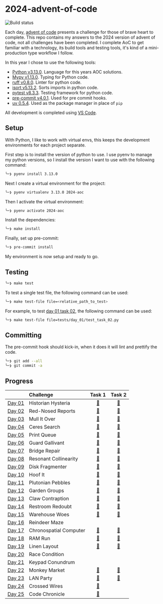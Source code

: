 # 2024-advent-of-code

![Build status](https://github.com/andrewfitzy/2024-advent-of-code/actions/workflows/build-and-test-project.yml/badge.svg)

Each day, [advent of code](https://adventofcode.com/2024) presents a challenge for those of brave heart to complete.
This repo contains my answers to the 2024 version of advent of code, not all challenges have been completed. I complete
AoC to get familiar with a technology, its build tools and testing tools, it's kind of a mini-production type workflow
I follow.

In this year I chose to use the following tools:
- [Python v3.13.0](https://www.python.org). Language for this years AOC solutions.
- [Mypy v1.13.0](https://mypy.readthedocs.io/en/stable/). Typing for Python code.
- [ruff v0.8.0](https://docs.astral.sh/ruff/). Linter for python code.
- [isort v5.13.2](https://pycqa.github.io/isort/). Sorts imports in python code.
- [pytest v8.3.3](https://docs.pytest.org/en/7.4.x/). Testing framework for python code.
- [pre-commit v4.0.1](https://pre-commit.com). Used for pre commit hooks.
- [uv 0.5.4](https://docs.astral.sh/uv/). Used as the package manager in place of `pip`

All development is completed using [VS Code](https://code.visualstudio.com).

## Setup
With Python, I like to work with virtual envs, this keeps the development environments for each project separate.

First step is to install the version of python to use. I use pyenv to manage my python versions, so I install
the version I want to use with the following command:
```bash
╰─❯ pyenv install 3.13.0
````

Next I create a virtual environment for the project:
```bash
╰─❯ pyenv virtualenv 3.13.0 2024-aoc
```

Then I activate the virtual environment:
```bash
╰─❯ pyenv activate 2024-aoc
```

Install the dependencies:
```bash
╰─❯ make install
```

Finally, set up pre-commit:
```bash
╰─❯ pre-commit install
```

My environment is now setup and ready to go.

## Testing
```bash
╰─❯ make test
```

To test a single test file, the following command can be used:
```bash
╰─❯ make test-file file=<relative_path_to_test>
```
For example, to test [day 01 task 02](https://github.com/andrewfitzy/2024-advent-of-code/blob/main/tests/day_01/test_task_02.py), the following command can be used:
```bash
╰─❯ make test-file file=tests/day_01/test_task_02.py
```

## Committing
The pre-commit hook should kick-in, when it does it will lint and prettify the code.
```bash
╰─❯ git add --all
╰─❯ git commit -a
```

## Progress
|                                                | Challenge              |                                         Task 1                                          |                                         Task 2                                          |
| :--------------------------------------------- | :--------------------- | :-------------------------------------------------------------------------------------: | :-------------------------------------------------------------------------------------: |
| [Day 01](https://adventofcode.com/2024/day/1)  | Historian Hysteria     | [🌟](https://github.com/andrewfitzy/2024-advent-of-code/blob/main/src/day_01/task_01.py) | [🌟](https://github.com/andrewfitzy/2024-advent-of-code/blob/main/src/day_01/task_02.py) |
| [Day 02](https://adventofcode.com/2024/day/2)  | Red-Nosed Reports      | [🌟](https://github.com/andrewfitzy/2024-advent-of-code/blob/main/src/day_02/task_01.py) | [🌟](https://github.com/andrewfitzy/2024-advent-of-code/blob/main/src/day_02/task_02.py) |
| [Day 03](https://adventofcode.com/2024/day/3)  | Mull It Over           | [🌟](https://github.com/andrewfitzy/2024-advent-of-code/blob/main/src/day_03/task_01.py) | [🌟](https://github.com/andrewfitzy/2024-advent-of-code/blob/main/src/day_03/task_02.py) |
| [Day 04](https://adventofcode.com/2024/day/4)  | Ceres Search           | [🌟](https://github.com/andrewfitzy/2024-advent-of-code/blob/main/src/day_04/task_01.py) | [🌟](https://github.com/andrewfitzy/2024-advent-of-code/blob/main/src/day_04/task_02.py) |
| [Day 05](https://adventofcode.com/2024/day/5)  | Print Queue            | [🌟](https://github.com/andrewfitzy/2024-advent-of-code/blob/main/src/day_05/task_01.py) | [🌟](https://github.com/andrewfitzy/2024-advent-of-code/blob/main/src/day_05/task_02.py) |
| [Day 06](https://adventofcode.com/2024/day/6)  | Guard Gallivant        | [🌟](https://github.com/andrewfitzy/2024-advent-of-code/blob/main/src/day_06/task_01.py) | [🌟](https://github.com/andrewfitzy/2024-advent-of-code/blob/main/src/day_06/task_02.py) |
| [Day 07](https://adventofcode.com/2024/day/7)  | Bridge Repair          | [🌟](https://github.com/andrewfitzy/2024-advent-of-code/blob/main/src/day_07/task_01.py) | [🌟](https://github.com/andrewfitzy/2024-advent-of-code/blob/main/src/day_07/task_02.py) |
| [Day 08](https://adventofcode.com/2024/day/8)  | Resonant Collinearity  | [🌟](https://github.com/andrewfitzy/2024-advent-of-code/blob/main/src/day_08/task_01.py) | [🌟](https://github.com/andrewfitzy/2024-advent-of-code/blob/main/src/day_08/task_02.py) |
| [Day 09](https://adventofcode.com/2024/day/9)  | Disk Fragmenter        | [🌟](https://github.com/andrewfitzy/2024-advent-of-code/blob/main/src/day_09/task_01.py) | [🌟](https://github.com/andrewfitzy/2024-advent-of-code/blob/main/src/day_09/task_02.py) |
| [Day 10](https://adventofcode.com/2024/day/10) | Hoof It                | [🌟](https://github.com/andrewfitzy/2024-advent-of-code/blob/main/src/day_10/task_01.py) | [🌟](https://github.com/andrewfitzy/2024-advent-of-code/blob/main/src/day_10/task_02.py) |
| [Day 11](https://adventofcode.com/2024/day/11) | Plutonian Pebbles      | [🌟](https://github.com/andrewfitzy/2024-advent-of-code/blob/main/src/day_11/task_01.py) | [🌟](https://github.com/andrewfitzy/2024-advent-of-code/blob/main/src/day_11/task_02.py) |
| [Day 12](https://adventofcode.com/2024/day/12) | Garden Groups          | [🌟](https://github.com/andrewfitzy/2024-advent-of-code/blob/main/src/day_12/task_01.py) | [🌟](https://github.com/andrewfitzy/2024-advent-of-code/blob/main/src/day_12/task_02.py) |
| [Day 13](https://adventofcode.com/2024/day/13) | Claw Contraption       | [🌟](https://github.com/andrewfitzy/2024-advent-of-code/blob/main/src/day_13/task_01.py) | [🌟](https://github.com/andrewfitzy/2024-advent-of-code/blob/main/src/day_13/task_02.py) |
| [Day 14](https://adventofcode.com/2024/day/14) | Restroom Redoubt       | [🌟](https://github.com/andrewfitzy/2024-advent-of-code/blob/main/src/day_14/task_01.py) | [🌟](https://github.com/andrewfitzy/2024-advent-of-code/blob/main/src/day_14/task_02.py) |
| [Day 15](https://adventofcode.com/2024/day/15) | Warehouse Woes         | [🌟](https://github.com/andrewfitzy/2024-advent-of-code/blob/main/src/day_15/task_01.py) | [🌟](https://github.com/andrewfitzy/2024-advent-of-code/blob/main/src/day_15/task_02.py) |
| [Day 16](https://adventofcode.com/2024/day/16) | Reindeer Maze          |                                                                                         |                                                                                         |
| [Day 17](https://adventofcode.com/2024/day/17) | Chronospatial Computer | [🌟](https://github.com/andrewfitzy/2024-advent-of-code/blob/main/src/day_17/task_01.py) | [🌟](https://github.com/andrewfitzy/2024-advent-of-code/blob/main/src/day_17/task_02.py) |
| [Day 18](https://adventofcode.com/2024/day/18) | RAM Run                | [🌟](https://github.com/andrewfitzy/2024-advent-of-code/blob/main/src/day_18/task_01.py) | [🌟](https://github.com/andrewfitzy/2024-advent-of-code/blob/main/src/day_18/task_02.py) |
| [Day 19](https://adventofcode.com/2024/day/19) | Linen Layout           | [🌟](https://github.com/andrewfitzy/2024-advent-of-code/blob/main/src/day_19/task_01.py) | [🌟](https://github.com/andrewfitzy/2024-advent-of-code/blob/main/src/day_19/task_02.py) |
| [Day 20](https://adventofcode.com/2024/day/20) | Race Condition         |                                                                                         |                                                                                         |
| [Day 21](https://adventofcode.com/2024/day/21) | Keypad Conundrum       |                                                                                         |                                                                                         |
| [Day 22](https://adventofcode.com/2024/day/22) | Monkey Market          | [🌟](https://github.com/andrewfitzy/2024-advent-of-code/blob/main/src/day_22/task_01.py) | [🌟](https://github.com/andrewfitzy/2024-advent-of-code/blob/main/src/day_22/task_02.py) |
| [Day 23](https://adventofcode.com/2024/day/23) | LAN Party              | [🌟](https://github.com/andrewfitzy/2024-advent-of-code/blob/main/src/day_23/task_01.py) | [🌟](https://github.com/andrewfitzy/2024-advent-of-code/blob/main/src/day_23/task_02.py) |
| [Day 24](https://adventofcode.com/2024/day/24) | Crossed Wires          | [🌟](https://github.com/andrewfitzy/2024-advent-of-code/blob/main/src/day_24/task_01.py) |                                                                                         |
| [Day 25](https://adventofcode.com/2024/day/25) | Code Chronicle         | [🌟](https://github.com/andrewfitzy/2024-advent-of-code/blob/main/src/day_25/task_01.py) |                                                                                         |